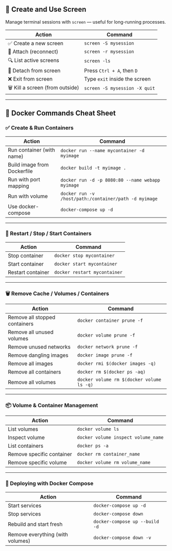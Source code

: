 ## 📌 Create and Use Screen

Manage terminal sessions with `screen` — useful for long-running processes.

| Action                      | Command                            |
|-----------------------------|-------------------------------------|
| ✅ Create a new screen       | `screen -S mysession`              |
| 🔁 Attach (reconnect)        | `screen -r mysession`              |
| 🔍 List active screens       | `screen -ls`                       |
| 🚪 Detach from screen        | Press `Ctrl + A`, then `D`         |
| ❌ Exit from screen          | Type `exit` inside the screen      |
| 🗑️ Kill a screen (from outside) | `screen -S mysession -X quit`     |


-------------------------------------------------------------------------------------------------------------------------------------------------------


## 🚀 Docker Commands Cheat Sheet

### ✅ Create & Run Containers
| Action                        | Command                                                              |
|-------------------------------|----------------------------------------------------------------------|
| Run container (with name)     | `docker run --name mycontainer -d myimage`                           |
| Build image from Dockerfile   | `docker build -t myimage .`                                          |
| Run with port mapping         | `docker run -d -p 8080:80 --name webapp myimage`                     |
| Run with volume               | `docker run -v /host/path:/container/path -d myimage`                |
| Use docker-compose            | `docker-compose up -d`                                               |

---

### 🔁 Restart / Stop / Start Containers
| Action              | Command                            |
|---------------------|-------------------------------------|
| Stop container      | `docker stop mycontainer`          |
| Start container     | `docker start mycontainer`         |
| Restart container   | `docker restart mycontainer`       |

---

### 🗑️ Remove Cache / Volumes / Containers
| Action                         | Command                                      |
|--------------------------------|-----------------------------------------------|
| Remove all stopped containers  | `docker container prune -f`                  |
| Remove all unused volumes      | `docker volume prune -f`                     |
| Remove unused networks         | `docker network prune -f`                    |
| Remove dangling images         | `docker image prune -f`                      |
| Remove all images              | `docker rmi $(docker images -q)`            |
| Remove all containers          | `docker rm $(docker ps -aq)`                |
| Remove all volumes             | `docker volume rm $(docker volume ls -q)`   |

---

### 📦 Volume & Container Management
| Action                     | Command                                 |
|----------------------------|------------------------------------------|
| List volumes               | `docker volume ls`                      |
| Inspect volume             | `docker volume inspect volume_name`     |
| List containers            | `docker ps -a`                          |
| Remove specific container  | `docker rm container_name`              |
| Remove specific volume     | `docker volume rm volume_name`          |

---

### 🚀 Deploying with Docker Compose
| Action                        | Command                                |
|-------------------------------|----------------------------------------|
| Start services                | `docker-compose up -d`                |
| Stop services                 | `docker-compose down`                 |
| Rebuild and start fresh       | `docker-compose up --build -d`        |
| Remove everything (with volumes) | `docker-compose down -v`           |


